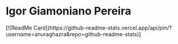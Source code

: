 <!--
**igorgbr/igorgbr** is a ✨ _special_ ✨ repository because its `README.md` (this file) appears on your GitHub profile.

Here are some ideas to get you started:

- 🔭 I’m currently working on ...
- 🌱 I’m currently learning ...
- 👯 I’m looking to collaborate on ...
- 🤔 I’m looking for help with ...
- 💬 Ask me about ...
- 📫 How to reach me: ...
- 😄 Pronouns: ...
- ⚡ Fun fact: ...
-->
<h1>Igor Giamoniano Pereira</h1>
[![ReadMe Card](https://github-readme-stats.vercel.app/api/pin/?username=anuraghazra&repo=github-readme-stats)]
